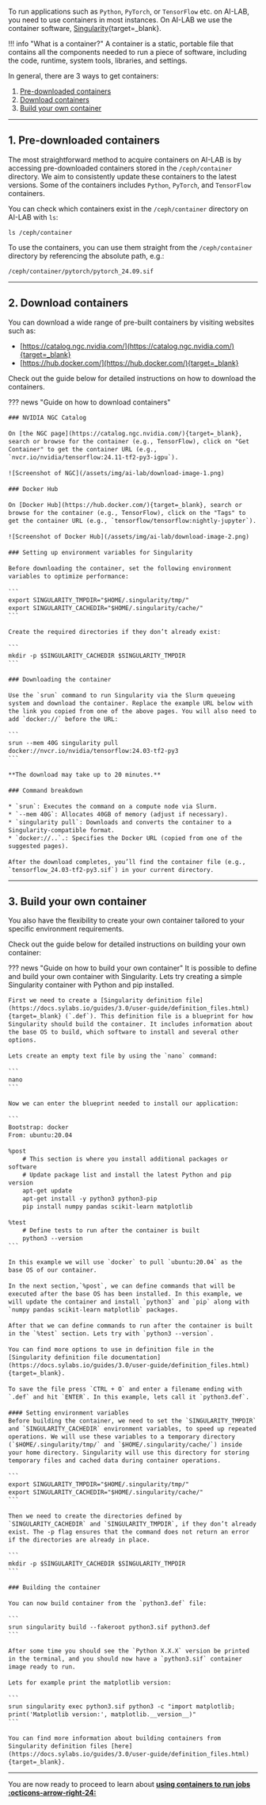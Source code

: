 To run applications such as `Python`, `PyTorch`, or `TensorFlow` etc. on AI-LAB, you need to use containers in most instances. On AI-LAB we use the container software, [Singularity](https://docs.sylabs.io/guides/3.5/user-guide/introduction.html){target=_blank}.

!!! info "What is a container?"
    A container is a static, portable file that contains all the components needed to run a piece of software, including the code, runtime, system tools, libraries, and settings.

In general, there are 3 ways to get containers:

1. [Pre-downloaded containers](/ai-lab/guides/getting-containers/#1-pre-downloaded-containers)
2. [Download containers](/ai-lab/guides/getting-containers/#2-download-containers)
3. [Build your own container](/ai-lab/guides/getting-containers/#3-build-your-own-container)

<hr>

## 1. Pre-downloaded containers
The most straightforward method to acquire containers on AI-LAB is by accessing pre-downloaded containers stored in the `/ceph/container` directory. We aim to consistently update these containers to the latest versions. Some of the containers includes `Python`, `PyTorch`, and `TensorFlow` containers.

You can check which containers exist in the `/ceph/container` directory on AI-LAB with `ls`:

```
ls /ceph/container
```

To use the containers, you can use them straight from the `/ceph/container` directory by referencing the absolute path, e.g.:

```
/ceph/container/pytorch/pytorch_24.09.sif
```

<hr>

## 2. Download containers
You can download a wide range of pre-built containers by visiting websites such as:

* [https://catalog.ngc.nvidia.com/](https://catalog.ngc.nvidia.com/){target=_blank}
* [https://hub.docker.com/](https://hub.docker.com/){target=_blank}

Check out the guide below for detailed instructions on how to download the containers.

??? news "Guide on how to download containers"

    ### NVIDIA NGC Catalog

    On [the NGC page](https://catalog.ngc.nvidia.com/){target=_blank}, search or browse for the container (e.g., TensorFlow), click on "Get Container" to get the container URL (e.g., `nvcr.io/nvidia/tensorflow:24.11-tf2-py3-igpu`). 

    ![Screenshot of NGC](/assets/img/ai-lab/download-image-1.png)

    ### Docker Hub

    On [Docker Hub](https://hub.docker.com/){target=_blank}, search or browse for the container (e.g., TensorFlow), click on the "Tags" to get the container URL (e.g., `tensorflow/tensorflow:nightly-jupyter`).

    ![Screenshot of Docker Hub](/assets/img/ai-lab/download-image-2.png)

    ### Setting up environment variables for Singularity

    Before downloading the container, set the following environment variables to optimize performance:

    ```
    export SINGULARITY_TMPDIR="$HOME/.singularity/tmp/"
    export SINGULARITY_CACHEDIR="$HOME/.singularity/cache/"
    ```

    Create the required directories if they don’t already exist:

    ```
    mkdir -p $SINGULARITY_CACHEDIR $SINGULARITY_TMPDIR
    ```

    ### Downloading the container

    Use the `srun` command to run Singularity via the Slurm queueing system and download the container. Replace the example URL below with the link you copied from one of the above pages. You will also need to add `docker://` before the URL:

    ```
    srun --mem 40G singularity pull docker://nvcr.io/nvidia/tensorflow:24.03-tf2-py3
    ```

    **The download may take up to 20 minutes.**

    ### Command breakdown

    * `srun`: Executes the command on a compute node via Slurm.
    * `--mem 40G`: Allocates 40GB of memory (adjust if necessary).
    * `singularity pull`: Downloads and converts the container to a Singularity-compatible format.
    * `docker://..`.: Specifies the Docker URL (copied from one of the suggested pages).

    After the download completes, you’ll find the container file (e.g., `tensorflow_24.03-tf2-py3.sif`) in your current directory.


<hr>

## 3. Build your own container
You also have the flexibility to create your own container tailored to your specific environment requirements. 

Check out the guide below for detailed instructions on building your own container:

??? news "Guide on how to build your own container"
    It is possible to define and build your own container with Singularity. Lets try creating a simple Singularity container with Python and pip installed. 

    First we need to create a [Singularity definition file](https://docs.sylabs.io/guides/3.0/user-guide/definition_files.html){target=_blank} (`.def`). This definition file is a blueprint for how Singularity should build the container. It includes information about the base OS to build, which software to install and several other options.

    Lets create an empty text file by using the `nano` command:

    ```
    nano
    ```

    Now we can enter the blueprint needed to install our application:

    ```
    Bootstrap: docker
    From: ubuntu:20.04

    %post
        # This section is where you install additional packages or software
        # Update package list and install the latest Python and pip version
        apt-get update
        apt-get install -y python3 python3-pip
        pip install numpy pandas scikit-learn matplotlib

    %test
        # Define tests to run after the container is built
        python3 --version
    ```

    In this example we will use `docker` to pull `ubuntu:20.04` as the base OS of our container. 

    In the next section,`%post`, we can define commands that will be executed after the base OS has been installed. In this example, we will update the container and install `python3` and `pip` along with `numpy pandas scikit-learn matplotlib` packages. 

    After that we can define commands to run after the container is built in the `%test` section. Lets try with `python3 --version`.

    You can find more options to use in definition file in the [Singularity definition file documentation](https://docs.sylabs.io/guides/3.0/user-guide/definition_files.html){target=_blank}.

    To save the file press `CTRL + O` and enter a filename ending with `.def` and hit `ENTER`. In this example, lets call it `python3.def`.

    #### Setting environment variables
    Before building the container, we need to set the `SINGULARITY_TMPDIR` and `SINGULARITY_CACHEDIR` environment variables, to speed up repeated operations. We will use these variables to a temporary directory (`$HOME/.singularity/tmp/` and `$HOME/.singularity/cache/`) inside your home directory. Singularity will use this directory for storing temporary files and cached data during container operations.

    ```
    export SINGULARITY_TMPDIR="$HOME/.singularity/tmp/"
    export SINGULARITY_CACHEDIR="$HOME/.singularity/cache/"
    ```

    Then we need to create the directories defined by `SINGULARITY_CACHEDIR` and `SINGULARITY_TMPDIR`, if they don’t already exist. The -p flag ensures that the command does not return an error if the directories are already in place.

    ```
    mkdir -p $SINGULARITY_CACHEDIR $SINGULARITY_TMPDIR
    ```

    ### Building the container

    You can now build container from the `python3.def` file:

    ```
    srun singularity build --fakeroot python3.sif python3.def
    ```

    After some time you should see the `Python X.X.X` version be printed in the terminal, and you should now have a `python3.sif` container image ready to run.

    Lets for example print the matplotlib version:

    ```
    srun singularity exec python3.sif python3 -c "import matplotlib; print('Matplotlib version:', matplotlib.__version__)"
    ```

    You can find more information about building containers from Singularity definition files [here](https://docs.sylabs.io/guides/3.0/user-guide/definition_files.html){target=_blank}.

<hr>

You are now ready to proceed to learn about [**using containers to run jobs :octicons-arrow-right-24:**](using-containers.md)